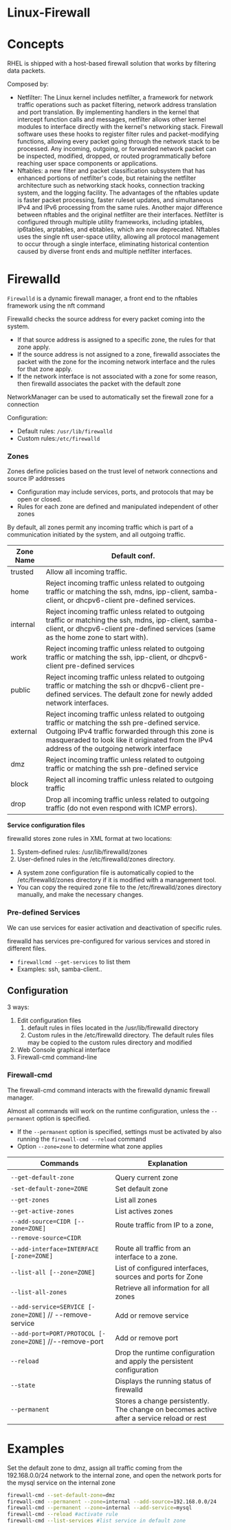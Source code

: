 # Linux-Firewall

# Concepts

RHEL is shipped with a host-based firewall solution that works by filtering data packets.

Composed by:

- Netfilter: The Linux kernel includes netfilter, a framework for network traffic operations such as packet filtering, network address translation and port translation. By implementing handlers in the kernel that intercept function calls and messages, netfilter allows other kernel modules to interface directly with the kernel's networking stack. Firewall software uses these hooks to register filter rules and packet-modifying functions, allowing every packet going through the network stack to be processed. Any incoming, outgoing, or forwarded network packet can be inspected, modified, dropped, or routed programmatically before reaching user space components or applications.
- Nftables: a new filter and packet classification subsystem that has enhanced portions of netfilter's code, but retaining the netfilter architecture such as networking stack hooks, connection tracking system, and the logging facility. The advantages of the nftables update is faster packet processing, faster ruleset updates, and simultaneous IPv4 and IPv6 processing from the same rules. Another major difference between nftables and the original netfilter are their interfaces. Netfilter is configured through multiple utility frameworks, including iptables, ip6tables, arptables, and ebtables, which are now deprecated. Nftables uses the single nft user-space utility, allowing all protocol management to occur through a single interface, eliminating historical contention caused by diverse front ends and multiple netfilter interfaces.

# Firewalld

`Firewalld` is a dynamic firewall manager, a front end to the nftables framework using the nft command

Firewalld checks the source address for every packet coming into the system.

- If that source address is assigned to a specific zone, the rules for that zone apply.
- If the source address is not assigned to a zone, firewalld associates the packet with the zone for the incoming network interface and the rules for that zone apply.
- If the network interface is not associated with a zone for some reason, then firewalld associates the packet with the default zone

NetworkManager can be used to automatically set the firewall zone for a connection

Configuration:

- Default rules: `/usr/lib/firewalld`
- Custom rules:`/etc/firewalld`

### Zones

Zones define policies based on the trust level of network connections and source IP addresses

- Configuration may include services, ports, and protocols that may be open or closed.
- Rules for each zone are defined and manipulated independent of other zones

By default, all zones permit any incoming traffic which is part of a communication initiated by the system, and all outgoing traffic.

| Zone Name | Default conf. |
| --- | --- |
| trusted | Allow all incoming traffic. |
| home | Reject incoming traffic unless related to outgoing traffic or matching the ssh, mdns, ipp-client, samba-client, or dhcpv6-client pre-defined services. |
| internal | Reject incoming traffic unless related to outgoing traffic or matching the ssh, mdns, ipp-client, samba-client, or dhcpv6-client pre-defined services (same as the home zone to start with). |
| work  | Reject incoming traffic unless related to outgoing traffic or matching the ssh, ipp-client, or dhcpv6-client pre-defined services |
| public | Reject incoming traffic unless related to outgoing traffic or matching the ssh or dhcpv6-client pre-defined services. The default zone for newly added network interfaces. |
| external | Reject incoming traffic unless related to outgoing traffic or matching the ssh pre-defined service. Outgoing IPv4 traffic forwarded through this zone is masqueraded to look like it originated from the IPv4 address of the outgoing network interface |
| dmz | Reject incoming traffic unless related to outgoing traffic or matching the ssh pre-defined service |
| block | Reject all incoming traffic unless related to outgoing traffic |
| drop | Drop all incoming traffic unless related to outgoing traffic (do not even respond with ICMP errors). |

**Service configuration files**

firewalld stores zone rules in XML format at two locations:

1. System-defined rules: /usr/lib/firewalld/zones
2. User-defined rules in the /etc/firewalld/zones directory.

- A system zone configuration file is automatically copied to the /etc/firewalld/zones directory if it is modified with a management tool.
- You can copy the required zone file to the /etc/firewalld/zones directory manually, and make the necessary changes.

### **Pre-defined Services**

We can use services for easier activation and deactivation of specific rules.

firewalld has services pre-configured for various services and stored in different files.

- `firewallcmd --get-services` to list them
- Examples: ssh, samba-client..

## Configuration

3 ways:

1. Edit configuration files
    1. default rules in files located in the /usr/lib/firewalld directory
    2. Custom rules in the /etc/firewalld directory. The default rules files may be copied to the custom rules directory and modified
2. Web Console graphical interface
3. Firewall-cmd command-line

### **Firewall-cmd**

The firewall-cmd command interacts with the firewalld dynamic firewall manager.

Almost all commands will work on the runtime configuration, unless the `--permanent` option is specified.

- If the `--permanent` option is specified, settings must be activated by also running the `firewall-cmd --reload` command
- Option `--zone=zone` to determine what zone applies

| Commands | Explanation |
| --- | --- |
|  |  |
| `--get-default-zone` | Query current zone |
| `-set-default-zone=ZONE` | Set default zone |
| `--get-zones` | List all zones |
| `--get-active-zones` | List actives zones |
| `--add-source=CIDR [--zone=ZONE]` | Route traffic from IP to a zone, |
| `--remove-source=CIDR` |  |
| `--add-interface=INTERFACE [-zone=ZONE]` | Route all traffic from an interface to a zone. |
| `--list-all [--zone=ZONE]` | List of configured interfaces, sources and ports for Zone |
| `--list-all-zones` | Retrieve all information for all zones |
| `--add-service=SERVICE [-zone=ZONE]` // --remove-service | Add or remove service |
| `--add-port=PORT/PROTOCOL [-zone=ZONE]` //--remove-port | Add or remove port |
| `--reload` | Drop the runtime configuration and apply the persistent configuration |
| `--state` | Displays the running status of firewalld |
| `--permanent` | Stores a change persistently. The change on becomes active after a service reload or rest |

# Examples

Set the default zone to dmz, assign all traffic coming from the 192.168.0.0/24 network to the internal zone, and open the network ports for the mysql service on the internal zone

```bash
firewall-cmd --set-default-zone=dmz 
firewall-cmd --permanent --zone=internal --add-source=192.168.0.0/24 
firewall-cmd --permanent --zone=internal --add-service=mysql
firewall-cmd --reload #activate rule
firewall-cmd --list-services #list service in default zone
```
